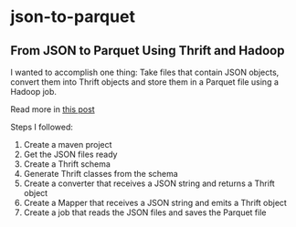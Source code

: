 # json-to-parquet
## From JSON to Parquet Using Thrift and Hadoop

I wanted to accomplish one thing: Take files that contain JSON objects, convert them into Thrift objects and store them in a Parquet file using a Hadoop job.

Read more in [this post](https://medium.com/@jonathanmv/from-json-to-parquet-using-thrift-and-hadoop-94baaec9629b)

Steps I followed:

1. Create a maven project
2. Get the JSON files ready
3. Create a Thrift schema
4. Generate Thrift classes from the schema
5. Create a converter that receives a JSON string and returns a Thrift object
6. Create a Mapper that receives a JSON string and emits a Thrift object
7. Create a job that reads the JSON files and saves the Parquet file
